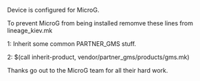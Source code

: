 Device is configured for MicroG.

To prevent MicroG from being installed remomve these lines from lineage_kiev.mk

1: Inherit some common PARTNER_GMS stuff.

2: $(call inherit-product, vendor/partner_gms/products/gms.mk)

Thanks go out to the MicroG team for all their hard work.

